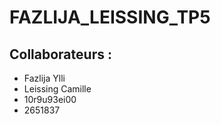 # FAZLIJA_LEISSING_TP5
## Collaborateurs :
- Fazlija Ylli
- Leissing Camille
- 10r9u93ei00
- 2651837